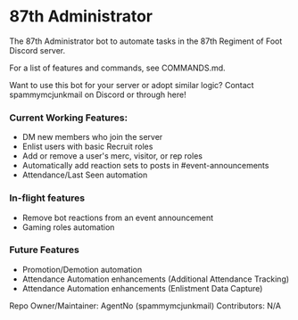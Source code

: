 # 87th Administrator
The 87th Administrator bot to automate tasks in the 87th Regiment of Foot Discord server.

For a list of features and commands, see COMMANDS.md.

Want to use this bot for your server or adopt similar logic? Contact spammymcjunkmail on Discord or through here!

### Current Working Features:
- DM new members who join the server
- Enlist users with basic Recruit roles
- Add or remove a user's merc, visitor, or rep roles
- Automatically add reaction sets to posts in #event-announcements
- Attendance/Last Seen automation

### In-flight features
- Remove bot reactions from an event announcement
- Gaming roles automation

### Future Features
- Promotion/Demotion automation
- Attendance Automation enhancements (Additional Attendance Tracking)
- Attendance Automation enhancements (Enlistment Data Capture)

Repo Owner/Maintainer: AgentNo (spammymcjunkmail)
Contributors: N/A
